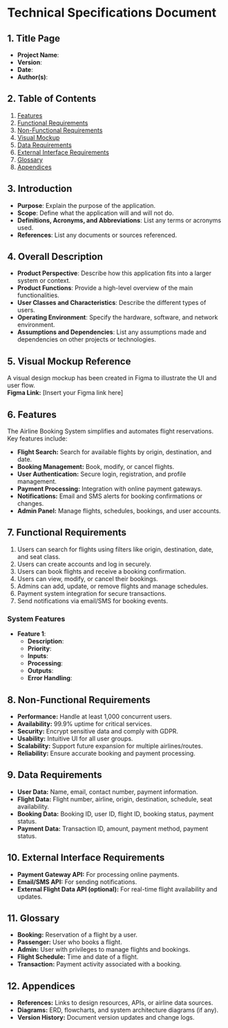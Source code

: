 # Technical Specifications Document

## 1. Title Page
- **Project Name**: 
- **Version**: 
- **Date**: 
- **Author(s)**: 

## 2. Table of Contents
1. [Features](#features)  
2. [Functional Requirements](#functional-requirements)  
3. [Non-Functional Requirements](#non-functional-requirements)  
4. [Visual Mockup](#visual-mockup)  
5. [Data Requirements](#data-requirements)  
6. [External Interface Requirements](#external-interface-requirements)  
7. [Glossary](#glossary)  
8. [Appendices](#appendices)  

## 3. Introduction
- **Purpose**: Explain the purpose of the application.
- **Scope**: Define what the application will and will not do.
- **Definitions, Acronyms, and Abbreviations**: List any terms or acronyms used.
- **References**: List any documents or sources referenced.

## 4. Overall Description
- **Product Perspective**: Describe how this application fits into a larger system or context.
- **Product Functions**: Provide a high-level overview of the main functionalities.
- **User Classes and Characteristics**: Describe the different types of users.
- **Operating Environment**: Specify the hardware, software, and network environment.
- **Assumptions and Dependencies**: List any assumptions made and dependencies on other projects or technologies.

## 5. Visual Mockup Reference
A visual design mockup has been created in Figma to illustrate the UI and user flow.  
**Figma Link:** [Insert your Figma link here]  

## 6. Features
The Airline Booking System simplifies and automates flight reservations. Key features include:  

- **Flight Search:** Search for available flights by origin, destination, and date.  
- **Booking Management:** Book, modify, or cancel flights.  
- **User Authentication:** Secure login, registration, and profile management.  
- **Payment Processing:** Integration with online payment gateways.  
- **Notifications:** Email and SMS alerts for booking confirmations or changes.  
- **Admin Panel:** Manage flights, schedules, bookings, and user accounts.  

## 7. Functional Requirements
1. Users can search for flights using filters like origin, destination, date, and seat class.  
2. Users can create accounts and log in securely.  
3. Users can book flights and receive a booking confirmation.  
4. Users can view, modify, or cancel their bookings.  
5. Admins can add, update, or remove flights and manage schedules.  
6. Payment system integration for secure transactions.  
7. Send notifications via email/SMS for booking events.  

### System Features
- **Feature 1**:
  - **Description**: 
  - **Priority**: 
  - **Inputs**: 
  - **Processing**: 
  - **Outputs**: 
  - **Error Handling**: 

## 8. Non-Functional Requirements
- **Performance:** Handle at least 1,000 concurrent users.  
- **Availability:** 99.9% uptime for critical services.  
- **Security:** Encrypt sensitive data and comply with GDPR.  
- **Usability:** Intuitive UI for all user groups.  
- **Scalability:** Support future expansion for multiple airlines/routes.  
- **Reliability:** Ensure accurate booking and payment processing.  

## 9. Data Requirements
- **User Data:** Name, email, contact number, payment information.  
- **Flight Data:** Flight number, airline, origin, destination, schedule, seat availability.  
- **Booking Data:** Booking ID, user ID, flight ID, booking status, payment status.  
- **Payment Data:** Transaction ID, amount, payment method, payment status.  

## 10. External Interface Requirements
- **Payment Gateway API:** For processing online payments.  
- **Email/SMS API:** For sending notifications.  
- **External Flight Data API (optional):** For real-time flight availability and updates.  

## 11. Glossary
- **Booking:** Reservation of a flight by a user.  
- **Passenger:** User who books a flight.  
- **Admin:** User with privileges to manage flights and bookings.  
- **Flight Schedule:** Time and date of a flight.  
- **Transaction:** Payment activity associated with a booking.  

## 12. Appendices
- **References:** Links to design resources, APIs, or airline data sources.  
- **Diagrams:** ERD, flowcharts, and system architecture diagrams (if any).  
- **Version History:** Document version updates and change logs.  

